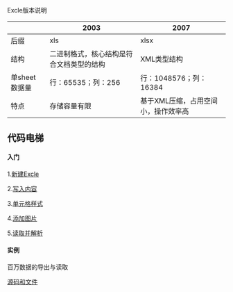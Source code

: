 Excle版本说明

|               | 2003                                     | 2007                                |
| ------------- | ---------------------------------------- | ----------------------------------- |
| 后缀          | xls                                      | xlsx                                |
| 结构          | 二进制格式，核心结构是符合文档类型的结构 | XML类型结构                         |
| 单sheet数据量 | 行：65535；列：256                       | 行：1048576；列：16384              |
| 特点          | 存储容量有限                             | 基于XML压缩，占用空间小，操作效率高 |



## 代码电梯

#### 入门

1.[新建Excle](poi-demo\src\test\java\cn\itcast\poi\test\PoiTest01.java)

2.[写入内容](poi-demo\src\test\java\cn\itcast\poi\test\PoiTest02.java)

3.[单元格样式](poi-demo\src\test\java\cn\itcast\poi\test\PoiTest03.java)

4.[添加图片](poi-demo\src\test\java\cn\itcast\poi\test\PoiTest04.java)

5.[读取并解析](poi-demo\src\test\java\cn\itcast\poi\test\PoiTest05.java)



#### 实例

百万数据的导出与读取

[源码和文件](工具类\big_data_test_file)

